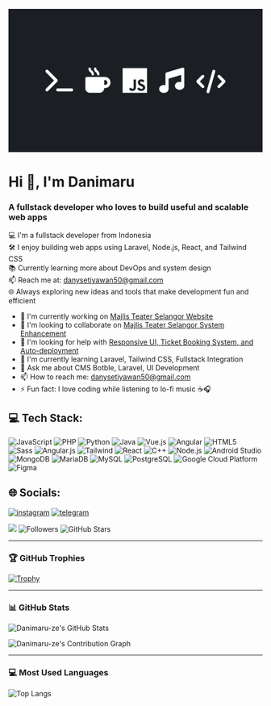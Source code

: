 ![Profile Banner](https://raw.githubusercontent.com/Danimaru-ze/Readme/refs/heads/main/readme.jpg)

# Hi 👋, I'm Danimaru
### A fullstack developer who loves to build useful and scalable web apps

💻 I'm a fullstack developer from Indonesia  
🛠 I enjoy building web apps using Laravel, Node.js, React, and Tailwind CSS  
📚 Currently learning more about DevOps and system design  
📫 Reach me at: danysetiyawan50@gmail.com  
🌐 Always exploring new ideas and tools that make development fun and efficient

- 🔭 I'm currently working on [Majlis Teater Selangor Website]()
- 👯 I'm looking to collaborate on [	Majlis Teater Selangor System Enhancement](danimaru.biz.id)
- 🤝 I'm looking for help with [Responsive UI, Ticket Booking System, and Auto-deployment](https://danimaru.biz.id/products/tickets)
- 🌱 I'm currently learning Laravel, Tailwind CSS, Fullstack Integration
- 💬 Ask me about CMS Botble, Laravel, UI Development
- 📫 How to reach me: danysetiyawan50@gmail.com
- ⚡ Fun fact: I love coding while listening to lo-fi music ☕🎧

## 💻 Tech Stack:
![JavaScript](https://img.shields.io/badge/JavaScript-F7DF1E?style=for-the-badge&logo=javascript&logoColor=white) ![PHP](https://img.shields.io/badge/PHP-777BB4?style=for-the-badge&logo=php&logoColor=white) ![Python](https://img.shields.io/badge/Python-3776AB?style=for-the-badge&logo=python&logoColor=white) ![Java](https://img.shields.io/badge/Java-007396?style=for-the-badge&logo=java&logoColor=white) ![Vue.js](https://img.shields.io/badge/Vue.js-4FC08D?style=for-the-badge&logo=vue.js&logoColor=white) ![Angular](https://img.shields.io/badge/Angular-DD0031?style=for-the-badge&logo=angular&logoColor=white) ![HTML5](https://img.shields.io/badge/HTML5-E34F26?style=for-the-badge&logo=html5&logoColor=white) ![Sass](https://img.shields.io/badge/Sass-CC6699?style=for-the-badge&logo=sass&logoColor=white) ![Angular.js](https://img.shields.io/badge/Angular.js-555555?style=for-the-badge&logo=angular.js&logoColor=white) ![Tailwind](https://img.shields.io/badge/Tailwind-38B2AC?style=for-the-badge&logo=tailwind&logoColor=white) ![React](https://img.shields.io/badge/React-61DAFB?style=for-the-badge&logo=react&logoColor=white) ![C++](https://img.shields.io/badge/C++-00599C?style=for-the-badge&logo=c++&logoColor=white) ![Node.js](https://img.shields.io/badge/Node.js-339933?style=for-the-badge&logo=node.js&logoColor=white) ![Android Studio](https://img.shields.io/badge/AndroidStudio-555555?style=for-the-badge&logo=androidstudio&logoColor=white) ![MongoDB](https://img.shields.io/badge/MongoDB-47A248?style=for-the-badge&logo=mongodb&logoColor=white) ![MariaDB](https://img.shields.io/badge/MariaDB-555555?style=for-the-badge&logo=mariadb&logoColor=white) ![MySQL](https://img.shields.io/badge/MySQL-4479A1?style=for-the-badge&logo=mysql&logoColor=white) ![PostgreSQL](https://img.shields.io/badge/PostgreSQL-336791?style=for-the-badge&logo=postgresql&logoColor=white) ![Google Cloud Platform](https://img.shields.io/badge/GoogleCloudPlatform-555555?style=for-the-badge&logo=googlecloudplatform&logoColor=white) ![Figma](https://img.shields.io/badge/Figma-555555?style=for-the-badge&logo=figma&logoColor=white)

## 🌐 Socials:
[![instagram](https://img.shields.io/badge/instagram-_dny.s-E4405F?style=for-the-badge&logo=instagram&logoColor=white)](https://instagram.com/_dny.s) [![telegram](https://img.shields.io/badge/telegram-ldanez-26A5E4?style=for-the-badge&logo=telegram&logoColor=white)](https://t.me/ldanez)

![](https://komarev.com/ghpvc/?username=Danimaru-ze&label=Profile%20views&color=0e75b6&style=flat)
![Followers](https://img.shields.io/github/followers/Danimaru-ze?label=Follow&style=social)
![GitHub Stars](https://img.shields.io/github/stars/Danimaru-ze?style=social)

---

### 🏆 GitHub Trophies
[![Trophy](https://github-profile-trophy.vercel.app/?username=Danimaru-ze&theme=onedark&rank=SSS,SS,S,A,B,C)](https://github.com/ryo-ma/github-profile-trophy)

---

### 📊 GitHub Stats

![Danimaru-ze's GitHub Stats](https://github-readme-stats.vercel.app/api?username=Danimaru-ze&show_icons=true&theme=tokyonight&hide_title=true&count_private=true&hide=contribs)

![Danimaru-ze's Contribution Graph](https://github-readme-activity-graph.vercel.app/graph?username=Danimaru-ze&theme=github-compact)

---

### 💻 Most Used Languages
![Top Langs](https://github-readme-stats.vercel.app/api/top-langs/?username=Danimaru-ze&layout=compact&theme=dracula)
